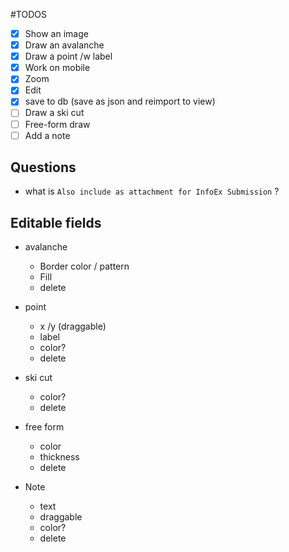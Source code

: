 #TODOS

- [x] Show an image
- [x] Draw an avalanche
- [X] Draw a point /w label
- [X] Work on mobile
- [X] Zoom
- [X] Edit
- [X] save to db (save as json and reimport to view)
- [ ] Draw a ski cut
- [ ] Free-form draw
- [ ] Add a note

## Questions 
- what is `Also include as attachment for InfoEx Submission` ?


## Editable fields
- avalanche 
  - Border color / pattern 
  - Fill   
  - delete
  
- point 
  - x /y (draggable)
  - label
  - color?
  - delete
  
- ski cut
  - color? 
  - delete
  
- free form
  - color
  - thickness
  - delete

- Note
  - text
  - draggable
  - color?
  - delete